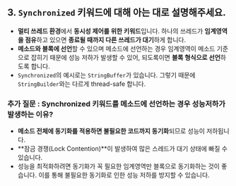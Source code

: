 
## 3. `Synchronized` 키워드에 대해 아는 대로 설명해주세요.

- **멀티 쓰레드 환경**에서 **동시성 제어를 위한 키워드**입니다. 하나의 쓰레드가 **임계영역을 점유**하고 있으면 **종료될 때까지 다른 쓰레드가 대기**하게 합니다.
- **메소드와 블록에 선언**할 수 있으며 메소드에 선언하는 경우 임계영역이 메소드 기준으로 잡히기 때문에 성능 저하가 발생할 수 있어, 되도록이면 **블록 형식으로 선언**하도록 합니다.
- `Synchronized`의 예시로는 `StringBuffer`가 있습니다. 그렇기 때문에 `StringBuilder`와는 다르게 thread-safe 합니다.

### 추가 질문 : Synchronized 키워드를 메소드에 선언하는 경우 성능저하가 발생하는 이유?

- **메소드 전체에 동기화를 적용하면 불필요한 코드까지 동기화**되므로 성능이 저하됩니다.
- **잠금 경쟁(Lock Contention)**이 발생하여 많은 스레드가 대기 상태에 빠질 수 있습니다.
- 성능을 최적화하려면 동기화가 꼭 필요한 임계영역만 블록으로 동기화하는 것이 좋습니다. 이를 통해 불필요한 동기화로 인한 성능 저하를 방지할 수 있습니다.